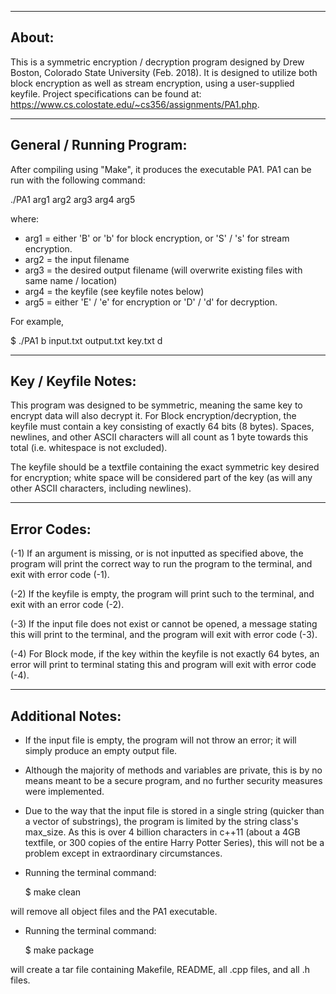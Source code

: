 
---------------------------
About:
---------------------------
This is a symmetric encryption / decryption program designed by Drew Boston, Colorado State University (Feb. 2018). It is designed to utilize both block encryption as well as stream encryption, using a user-supplied keyfile. Project specifications can be found at: https://www.cs.colostate.edu/~cs356/assignments/PA1.php.

---------------------------
General / Running Program:
---------------------------
After compiling using "Make", it produces the executable PA1. PA1 can be run with the following command:

./PA1 arg1 arg2 arg3 arg4 arg5

where:
* arg1 = either 'B' or 'b' for block encryption, or 'S' / 's' for stream encryption.
* arg2 = the input filename
* arg3 = the desired output filename (will overwrite existing files with same name / location)
* arg4 = the keyfile (see keyfile notes below)
* arg5 = either 'E' / 'e' for encryption or 'D' / 'd' for decryption. 

For example, 

$ ./PA1 b input.txt output.txt key.txt d

---------------------------
Key / Keyfile Notes:
---------------------------
This program was designed to be symmetric, meaning the same key to encrypt data will also decrypt it. For Block encryption/decryption, the keyfile must contain a key consisting of exactly 64 bits (8 bytes). Spaces, newlines, and other ASCII characters will all count as 1 byte towards this total (i.e. whitespace is not excluded). 


The keyfile should be a textfile containing the exact symmetric key desired for encryption; white space will be considered part of the key (as will any other ASCII characters, including newlines).

---------------------------
Error Codes:
---------------------------
(-1) If an argument is missing, or is not inputted as specified above, the program will print the correct way to run the program to the terminal, and exit with error code (-1). 

(-2) If the keyfile is empty, the program will print such to the terminal, and exit with an error code (-2).

(-3) If the input file does not exist or cannot be opened, a message stating this will print to the terminal, and the program will exit with error code (-3). 

(-4) For Block mode, if the key within the keyfile is not exactly 64 bytes, an error will print to terminal stating this and program will exit with error code (-4).

---------------------------
Additional Notes:
---------------------------
* If the input file is empty, the program will not throw an error; it will simply produce an empty output file.
* Although the majority of methods and variables are private, this is by no means meant to be a secure program, and no further security measures were implemented.
* Due to the way that the input file is stored in a single string (quicker than a vector of substrings), the program is limited by the string class's max_size. As this is over 4 billion characters in c++11 (about a 4GB textfile, or 300 copies of the entire Harry Potter Series), this will not be a problem except in extraordinary circumstances.
* Running the terminal command:

  $ make clean

will remove all object files and the PA1 executable. 
* Running the terminal command:

  $ make package

will create a tar file containing Makefile, README, all .cpp files, and all .h files.


